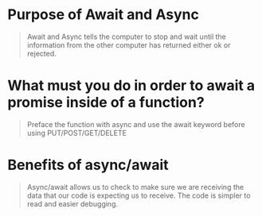 # Purpose of Await and Async

>Await and Async tells the computer to stop and wait until the information from the other computer has returned either ok or rejected.

# What must you do in order to await a promise inside of a function?

>Preface the function with async and use the await keyword before using PUT/POST/GET/DELETE

# Benefits of async/await

>Async/await allows us to check to make sure we are receiving the data that our code is expecting us to receive. The code is simpler to read and easier debugging.

